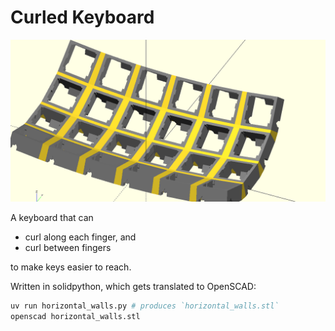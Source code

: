 # Curled Keyboard

![](./img/6x4-simple.png)

A keyboard that can

- curl along each finger, and
- curl between fingers

to make keys easier to reach.

Written in solidpython, which gets translated to OpenSCAD:
```bash
uv run horizontal_walls.py # produces `horizontal_walls.stl`
openscad horizontal_walls.stl
```
